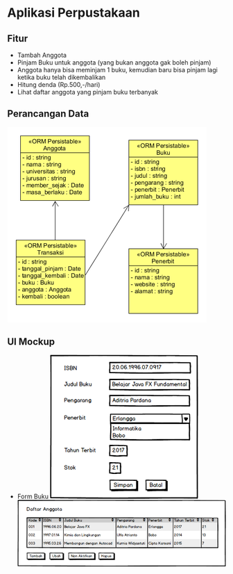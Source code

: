 # Aplikasi Perpustakaan

## Fitur

* Tambah Anggota
* Pinjam Buku untuk anggota (yang bukan anggota gak boleh pinjam)
* Anggota hanya bisa meminjam 1 buku, kemudian baru bisa pinjam lagi ketika buku telah dikembalikan
* Hitung denda (Rp.500,-/hari)
* Lihat daftar anggota yang pinjam buku terbanyak 

## Perancangan Data 

![Perancangan Data](/exports/class-diagram.png)

## UI Mockup

* Form Buku
![UI Mockup](/exports/Form-Buku.png)
![UI Mockup](/exports/Daftar-Buku.png)
